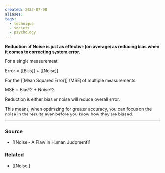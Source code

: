```yaml
---
created: 2023-07-08
aliases: 
tags:
  - technique
  - society
  - psychology
---
```

**Reduction of Noise is just as effective (on average) as reducing bias when it comes to correcting system error.**

For a single measurement:

Error = [[Bias]] + [[Noise]] 

For the [[Mean Squared Error]] (MSE) of multiple measurements:

MSE = Bias^2 + Noise^2

Reduction is either bias or noise will reduce overall error.

This means, when optimizing for greater accuracy, you can focus on the noise in the results even before you know how they are biased. 

---

### Source
- [[Noise - A Flaw in Human Judgment]]

### Related
- [[Noise]]